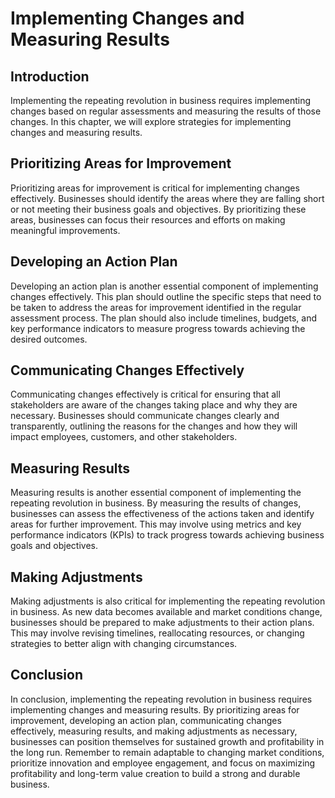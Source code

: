 Implementing Changes and Measuring Results
============================================================================================

Introduction
------------

Implementing the repeating revolution in business requires implementing changes based on regular assessments and measuring the results of those changes. In this chapter, we will explore strategies for implementing changes and measuring results.

Prioritizing Areas for Improvement
----------------------------------

Prioritizing areas for improvement is critical for implementing changes effectively. Businesses should identify the areas where they are falling short or not meeting their business goals and objectives. By prioritizing these areas, businesses can focus their resources and efforts on making meaningful improvements.

Developing an Action Plan
-------------------------

Developing an action plan is another essential component of implementing changes effectively. This plan should outline the specific steps that need to be taken to address the areas for improvement identified in the regular assessment process. The plan should also include timelines, budgets, and key performance indicators to measure progress towards achieving the desired outcomes.

Communicating Changes Effectively
---------------------------------

Communicating changes effectively is critical for ensuring that all stakeholders are aware of the changes taking place and why they are necessary. Businesses should communicate changes clearly and transparently, outlining the reasons for the changes and how they will impact employees, customers, and other stakeholders.

Measuring Results
-----------------

Measuring results is another essential component of implementing the repeating revolution in business. By measuring the results of changes, businesses can assess the effectiveness of the actions taken and identify areas for further improvement. This may involve using metrics and key performance indicators (KPIs) to track progress towards achieving business goals and objectives.

Making Adjustments
------------------

Making adjustments is also critical for implementing the repeating revolution in business. As new data becomes available and market conditions change, businesses should be prepared to make adjustments to their action plans. This may involve revising timelines, reallocating resources, or changing strategies to better align with changing circumstances.

Conclusion
----------

In conclusion, implementing the repeating revolution in business requires implementing changes and measuring results. By prioritizing areas for improvement, developing an action plan, communicating changes effectively, measuring results, and making adjustments as necessary, businesses can position themselves for sustained growth and profitability in the long run. Remember to remain adaptable to changing market conditions, prioritize innovation and employee engagement, and focus on maximizing profitability and long-term value creation to build a strong and durable business.
